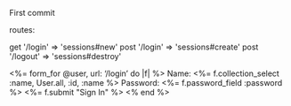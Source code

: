 First commit


routes:

get '/login' => 'sessions#new'
post '/login'  => 'sessions#create'
post '/logout' => 'sessions#destroy'


<%= form_for @user, url: ‘/login’ do |f| %>
  <label>Name:</label>
  <%= f.collection_select :name, User.all, :id, :name %>
  <label>Password:</label>
  <%= f.password_field :password %>
  <%= f.submit "Sign In" %>
<% end %>
